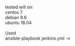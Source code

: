 tested will on: <br>
centos 7 <br>
debian 9.6 <br>
ubuntu 18.04 <br>
 <br>
Used <br>
ansible-playbook jenkins.yml -v <br>
